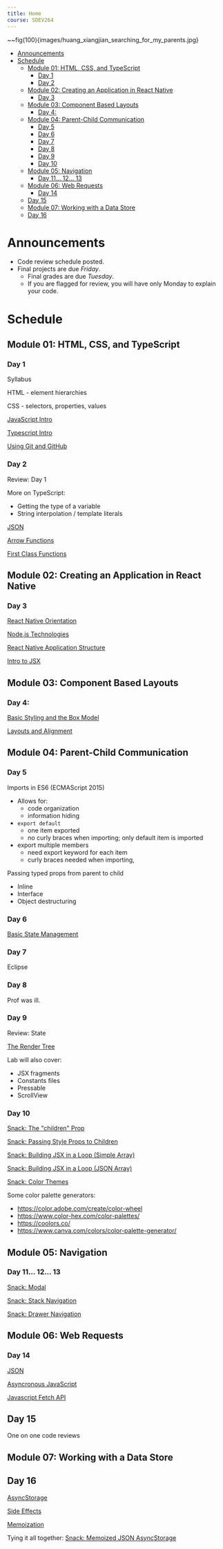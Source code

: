 ```yaml
---
title: Home
course: SDEV264
---
```


~~fig(100){images/huang_xiangjian_searching_for_my_parents.jpg}

- [Announcements](#announcements)
- [Schedule](#schedule)
  - [Module 01: HTML, CSS, and TypeScript](#module-01-html-css-and-typescript)
    - [Day 1](#day-1)
    - [Day 2](#day-2)
  - [Module 02: Creating an Application in React Native](#module-02-creating-an-application-in-react-native)
    - [Day 3](#day-3)
  - [Module 03: Component Based Layouts](#module-03-component-based-layouts)
    - [Day 4:](#day-4)
  - [Module 04: Parent-Child Communication](#module-04-parent-child-communication)
    - [Day 5](#day-5)
    - [Day 6](#day-6)
    - [Day 7](#day-7)
    - [Day 8](#day-8)
    - [Day 9](#day-9)
    - [Day 10](#day-10)
  - [Module 05: Navigation](#module-05-navigation)
    - [Day 11... 12... 13](#day-11-12-13)
  - [Module 06: Web Requests](#module-06-web-requests)
    - [Day 14](#day-14)
  - [Day 15](#day-15)
  - [Module 07: Working with a Data Store](#module-07-working-with-a-data-store)
  - [Day 16](#day-16)

# Announcements

- Code review schedule posted.
- Final projects are due _Friday_.
  - Final grades are due _Tuesday_.
  - If you are flagged for review, you will have only Monday to explain your code.

# Schedule

## Module 01: HTML, CSS, and TypeScript

### Day 1

Syllabus

HTML - element hierarchies

CSS - selectors, properties, values

[JavaScript Intro](../SDEV255/javascript_intro.html?course=SDEV264)

[Typescript Intro](typescript_intro.html)

[Using Git and GitHub](../common/git.html?course=SDEV264)

### Day 2

Review: Day 1

More on TypeScript:

- Getting the type of a variable
- String interpolation / template literals

[JSON](../SDEV255/json.html?course=SDEV264)

[Arrow Functions](arrow_functions.html)

[First Class Functions](first_class_functions.html)

## Module 02: Creating an Application in React Native

### Day 3

[React Native Orientation](react_native_orientation.html)

[Node.js Technologies](nodejs.html)

[React Native Application Structure](react_native_application_structure.html)

[Intro to JSX](jsx_intro.html)

## Module 03: Component Based Layouts

### Day 4:

[Basic Styling and the Box Model](basic_styling_box_model.html)

[Layouts and Alignment](layouts_alignment.html)

## Module 04: Parent-Child Communication

### Day 5

Imports in ES6 (ECMAScript 2015)

- Allows for:
  - code organization
  - information hiding
- `export default`
  - one item exported
  - no curly braces when importing; only default item is imported
- export multiple members
  - need export keyword for each item
  - curly braces needed when importing,

Passing typed props from parent to child

- Inline
- Interface
- Object destructuring

### Day 6

[Basic State Management](state_management.html)

### Day 7

Eclipse

### Day 8

Prof was ill.

### Day 9

Review: State

[The Render Tree](react_render_tree.html)

Lab will also cover:

- JSX fragments
- Constants files
- Pressable
- ScrollView

### Day 10

[Snack: The "children" Prop](https://snack.expo.dev/@mpjovanovich/childrenprop)

[Snack: Passing Style Props to Children](https://snack.expo.dev/@mpjovanovich/passingprops)

[Snack: Building JSX in a Loop (Simple Array)](https://snack.expo.dev/@mpjovanovich/buildingjsxwithloops-array)

[Snack: Building JSX in a Loop (JSON Array)](https://snack.expo.dev/@mpjovanovich/buildingjsxwithloops-json)

[Snack: Color Themes](https://snack.expo.dev/@mpjovanovich/colorthemes)

Some color palette generators:

- https://color.adobe.com/create/color-wheel
- https://www.color-hex.com/color-palettes/
- https://coolors.co/
- https://www.canva.com/colors/color-palette-generator/

## Module 05: Navigation

### Day 11... 12... 13

[Snack: Modal](https://snack.expo.dev/@mpjovanovich/modal)

[Snack: Stack Navigation](https://snack.expo.dev/@mpjovanovich/stacknavigation)

[Snack: Drawer Navigation](https://snack.expo.dev/@mpjovanovich/drawernavigation)

## Module 06: Web Requests

### Day 14

[JSON](../SDEV255/json.html?course=SDEV264)

[Asyncronous JavaScript](../SDEV255/javascript_async.html?course=SDEV264)

[Javascript Fetch API](../SDEV255/javascript_fetch.html?course=SDEV264)

## Day 15

One on one code reviews

## Module 07: Working with a Data Store

## Day 16

[AsyncStorage](asyncstorage.html)

[Side Effects](side_effects.html)

[Memoization](memoization.html)

Tying it all together: [Snack: Memoized JSON AsyncStorage](https://snack.expo.dev/@mpjovanovich/asyncstorage-json-memoized)
